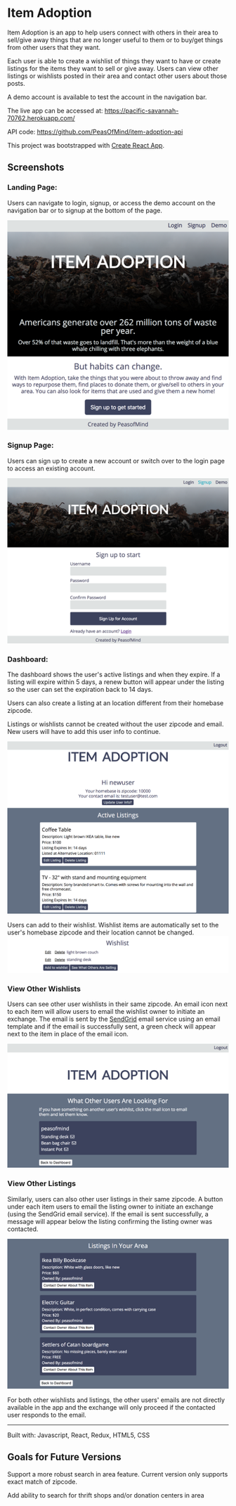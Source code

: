 # Item Adoption

Item Adoption is an app to help users connect with others in their area to sell/give away things that are no longer useful to them or to buy/get things from other users that they want.

Each user is able to create a wishlist of things they want to have or create listings for the items they want to sell or give away. Users can view other listings or wishlists posted in their area and contact other users about those posts.

A demo account is available to test the account in the navigation bar.

The live app can be accessed at: https://pacific-savannah-70762.herokuapp.com/

API code: https://github.com/PeasOfMind/item-adoption-api

This project was bootstrapped with [Create React App](https://github.com/facebook/create-react-app).

## Screenshots

### Landing Page:
Users can navigate to login, signup, or access the demo account on the navigation bar or to signup at the bottom of the page.

![landing page](images/landing-page.png)

### Signup Page:
Users can sign up to create a new account or switch over to the login page to access an existing account.

![signup page](images/sign-up.png)

### Dashboard:
The dashboard shows the user's active listings and when they expire. If a listing will expire within 5 days, a renew button will appear under the listing so the user can set the expiration back to 14 days.

Users can also create a listing at an location different from their homebase zipcode.

Listings or wishlists cannot be created without the user zipcode and email. New users will have to add this user info to continue.

![dashboard](images/dashboard.png)

Users can add to their wishlist. Wishlist items are automatically set to the user's homebase zipcode and their location cannot be changed.
![wishlist](images/wishlist.png)

### View Other Wishlists
Users can see other user wishlists in their same zipcode. An email icon next to each item will allow users to email the wishlist owner to initiate an exchange. The email is sent by the [SendGrid](https://sendgrid.com/) email service using an email template and if the email is successfully sent, a green check will appear next to the item in place of the email icon. 

![other-wishlist](images/other-wishlists.png)

### View Other Listings
Similarly, users can also other user listings in their same zipcode. A button under each item users to email the listing owner to initiate an exchange (using the SendGrid email service). If the email is sent successfully, a message will appear below the listing confirming the listing owner was contacted.

![other-listings](images/other-listings.png)

For both other wishlists and listings, the other users' emails are not directly available in the app and the exchange will only proceed if the contacted user responds to the email.

---
Built with: Javascript, React, Redux, HTML5, CSS

## Goals for Future Versions
Support a more robust search in area feature. Current version only supports exact match of zipcode.

Add ability to search for thrift shops and/or donation centers in area

